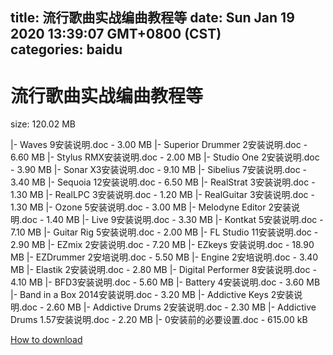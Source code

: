 
title: 流行歌曲实战编曲教程等
date: Sun Jan 19 2020 13:39:07 GMT+0800 (CST)    
categories: baidu
---

# 流行歌曲实战编曲教程等
size: 120.02 MB
 
 
|- Waves 9安装说明.doc - 3.00 MB
|- Superior Drummer 2安装说明.doc - 6.60 MB
|- Stylus RMX安装说明.doc - 2.00 MB
|- Studio One 2安装说明.doc - 3.90 MB
|- Sonar X3安装说明.doc - 9.10 MB
|- Sibelius 7安装说明.doc - 3.40 MB
|- Sequoia 12安装说明.doc - 6.50 MB
|- RealStrat 3安装说明.doc - 1.30 MB
|- RealLPC 3安装说明.doc - 1.20 MB
|- RealGuitar 3安装说明.doc - 1.30 MB
|- Ozone 5安装说明.doc - 3.00 MB
|- Melodyne Editor 2安装说明.doc - 1.40 MB
|- Live 9安装说明.doc - 3.30 MB
|- Kontkat 5安装说明.doc - 7.10 MB
|- Guitar Rig 5安装说明.doc - 2.00 MB
|- FL Studio 11安装说明.doc - 2.90 MB
|- EZmix 2安装说明.doc - 7.20 MB
|- EZkeys 安装说明.doc - 18.90 MB
|- EZDrummer 2安培说明.doc - 5.50 MB
|- Engine 2安培说明.doc - 3.40 MB
|- Elastik 2安装说明.doc - 2.80 MB
|- Digital Performer 8安装说明.doc - 4.10 MB
|- BFD3安装说明.doc - 5.60 MB
|- Battery 4安装说明.doc - 3.60 MB
|- Band in a Box 2014安装说明.doc - 3.20 MB
|- Addictive Keys 2安装说明.doc - 2.60 MB
|- Addictive Drums 2安装说明.doc - 2.30 MB
|- Addictive Drums 1.57安装说明.doc - 2.20 MB
|- 0安装前的必要设置.doc - 615.00 kB

[How to download](https://bpcam.bemobtrk.com/go/2ceec3aa-1ca2-46d6-b9ff-aaa5c184517c?jno=4401)